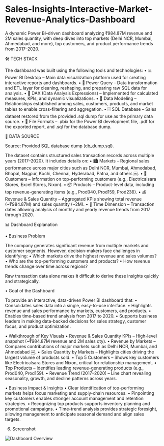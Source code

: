 
# Sales-Insights-Interactive-Market-Revenue-Analytics-Dashboard
A dynamic Power BI–driven dashboard analyzing ₹984.87M revenue and 2M sales quantity, with deep dives into top markets (Delhi NCR, Mumbai, Ahmedabad, and more), top customers, and product performance trends from 2017–2020.

🛠️ TECH STACK

The dashboard was built using the following tools and technologies:
	•	📊 Power BI Desktop – Main data visualization platform used for creating interactive reports and dashboards.
	•	📂 Power Query – Data transformation and ETL layer for cleaning, reshaping, and preparing raw SQL data for analysis.
	•	🧠 DAX (Data Analysis Expressions) – Implemented for calculated measures, KPIs, and dynamic visualizations.
	•	📝 Data Modeling – Relationships established among sales, customers, products, and market tables to enable cross-filtering and aggregation.
	•	🗄️ SQL Database – Sales dataset restored from the provided .sql dump for use as the primary data source.
	•	📁 File Formats – .pbix for the Power BI development file, .pdf for the exported report, and .sql for the database dump.

 📂 DATA SOURCE

Source: Provided SQL database dump (db_dump.sql).

The dataset contains structured sales transaction records across multiple years (2017–2020). It includes details on:
	•	🏙️ Markets – Regional sales performance across major cities such as Delhi NCR, Mumbai, Ahmedabad, Bhopal, Nagpur, Kochi, Chennai, Hyderabad, Patna, and others ￼.
	•	👥 Customers – Information on top-performing customers (e.g., Electricalsara Stores, Excel Stores, Nixon).
	•	📦 Products – Product-level data, including top revenue-generating items (e.g., Prod040, Prod159, Prod239).
	•	💰 Revenue & Sales Quantity – Aggregated KPIs showing total revenue (~₹984.87M) and sales quantity (~2M).
	•	📅 Time Dimension – Transaction dates allowing analysis of monthly and yearly revenue trends from 2017 through 2020.

 📊 Dashboard Explanation

• Business Problem

The company generates significant revenue from multiple markets and customer segments. However, decision-makers face challenges in identifying:
	•	Which markets drive the highest revenue and sales volumes?
	•	Who are the top-performing customers and products?
	•	How revenue trends change over time across regions?

Raw transaction data alone makes it difficult to derive these insights quickly and strategically.

• Goal of the Dashboard

To provide an interactive, data-driven Power BI dashboard that:
	•	Consolidates sales data into a single, easy-to-use interface.
	•	Highlights revenue and sales performance by markets, customers, and products.
	•	Enables time-based trend analysis from 2017 to 2020.
	•	Supports business leaders in making data-backed decisions for sales strategy, customer focus, and product optimization.

• Walkthrough of Key Visuals
	•	Revenue & Sales Quantity KPIs – High-level snapshot (~₹984.87M revenue and 2M sales qty).
	•	Revenue by Markets – Compares contributions of major markets such as Delhi NCR, Mumbai, and Ahmedabad ￼.
	•	Sales Quantity by Markets – Highlights cities driving the largest volume of products sold.
	•	Top 5 Customers – Shows key customers like Electricalsara Stores and Nixon, critical for relationship management.
	•	Top Products – Identifies leading revenue-generating products (e.g., Prod040, Prod159).
	•	Revenue Trend (2017–2020) – Line chart revealing seasonality, growth, and decline patterns across years.

• Business Impact & Insights
	•	Clear identification of top-performing markets helps focus marketing and supply-chain resources.
	•	Pinpointing key customers enables stronger account management and retention strategies.
	•	Recognizing top products supports inventory planning and promotional campaigns.
	•	Time-trend analysis provides strategic foresight, allowing management to anticipate seasonal demand and align sales targets.
 
 6. Screenshot
    

![Dashboard Overview](assets/dashboard_overview.png)

